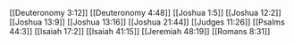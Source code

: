 [[Deuteronomy 3:12]]
[[Deuteronomy 4:48]]
[[Joshua 1:5]]
[[Joshua 12:2]]
[[Joshua 13:9]]
[[Joshua 13:16]]
[[Joshua 21:44]]
[[Judges 11:26]]
[[Psalms 44:3]]
[[Isaiah 17:2]]
[[Isaiah 41:15]]
[[Jeremiah 48:19]]
[[Romans 8:31]]
